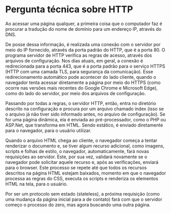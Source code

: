 # Pergunta técnica sobre HTTP

Ao acessar uma página qualquer, a primeira coisa que o computador faz é procurar a tradução do nome de domínio para um endereço IP, através do DNS.

De posse dessa informação, é realizada uma conexão com o servidor por meio do IP fornecido, através da porta padrão do HTTP, que é a porta 80. O programa servidor de HTTP verifica as regras de acesso, através dos arquivos de configuração. Nos dias atuais, em geral, a conexão é redirecionada para a porta 443, que é a porta padrão para o serviço HTTPS (HTTP com uma camada TLS, para segurança da comunicação). Esse redirecionamento automático pode acontecer do lado cliente, quando o navegador tenta acessar diretamente a página por meio do HTTPS (como ocorre nas versões mais recentes do Google Chrome e Microsoft Edge), como do lado do servidor, por meio dos arquivos de configuração.

Passando por todas a regras, o servidor HTTP, então, entra no diretório descrito na configuração e procura por um arquivo chamado index (isso se o arquivo já não tiver sido informado antes, no arquivo de configuração). Se for uma página dinâmica, ela é enviada ao pré-processador, como o PHP ou ASP.Net, que transforma em HTML. Sendo estático, é enviado diretamente para o navegador, para o usuário utilizar.

Quando o arquivo HTML chega ao cliente, o navegador começa a tentar renderizar o documento e, se tiver algum recurso adicional, como imagens, scripts e folhas de estilo, o navegador, automaticamente, fará novas requisições ao servidor. Este, por sua vez, validará novamente se o navegador pode solicitar aquele recurso e, após as verificações, enviará para o browser. Este processo se repete até que todos os recursos descritos na página HTML estejam baixados, momento em que o navegador processa as regras do CSS, executa os scripts e renderiza os elementos HTML na tela, para o usuário.

Por ser um protocolo sem estado (stateless), a próxima requisição (como uma mudança da página inicial para a de contato) fará com que o servidor começo o processo do zero, mas agora buscando uma outra página.
